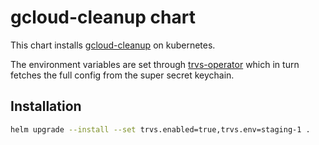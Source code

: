 # gcloud-cleanup chart

This chart installs [gcloud-cleanup](https://github.com/travis-ci/gcloud-cleanup) on kubernetes.

The environment variables are set through [trvs-operator](https://github.com/travis-ci/trvs-operator/) which in turn fetches the full config from the super secret keychain.

## Installation

```bash
helm upgrade --install --set trvs.enabled=true,trvs.env=staging-1 .
```
